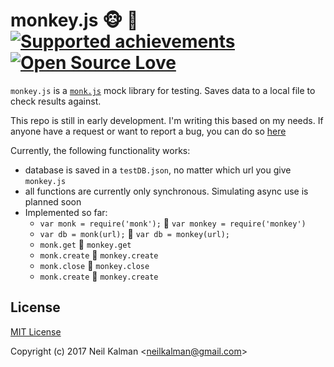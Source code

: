 # monkey.js 🐵 🍌 [![Supported achievements](http://achievibit.herokuapp.com/achievementsShield)](https://achievibit.herokuapp.com)[![Open Source Love](https://badges.frapsoft.com/os/v1/open-source.svg?v=102)](https://github.com/ellerbrock/open-source-badge/)

`monkey.js` is a [`monk.js`](https://github.com/Automattic/monk) mock library for testing. Saves data to a local file to check results against.

This repo is still in early development. I'm writing this based on my needs.
If anyone have a request or want to report a bug, you can do so [here](https://github.com/Thatkookooguy/monkey-js/issues/new)

Currently, the following functionality works:

- database is saved in a `testDB.json`, no matter which url you give `monkey.js`
- all functions are currently only synchronous. Simulating async use is planned soon
- Implemented so far:
  - `var monk = require('monk');` :banana: `var monkey = require('monkey')`
  - `var db = monk(url);` :banana: `var db = monkey(url);`
  - `monk.get` :banana: `monkey.get`
  - `monk.create` :banana: `monkey.create`
  - `monk.close` :banana: `monkey.close`
  - `monk.create` :banana: `monkey.create`

## License

[MIT License](LICENSE)

Copyright (c) 2017 Neil Kalman &lt;neilkalman@gmail.com&gt;
